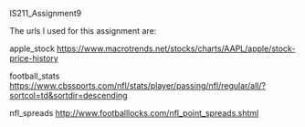 IS211_Assignment9

The urls I used for this assignment are:

apple_stock
https://www.macrotrends.net/stocks/charts/AAPL/apple/stock-price-history

football_stats
https://www.cbssports.com/nfl/stats/player/passing/nfl/regular/all/?sortcol=td&sortdir=descending

nfl_spreads
http://www.footballlocks.com/nfl_point_spreads.shtml